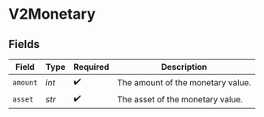 # V2Monetary


## Fields

| Field                             | Type                              | Required                          | Description                       |
| --------------------------------- | --------------------------------- | --------------------------------- | --------------------------------- |
| `amount`                          | *int*                             | :heavy_check_mark:                | The amount of the monetary value. |
| `asset`                           | *str*                             | :heavy_check_mark:                | The asset of the monetary value.  |